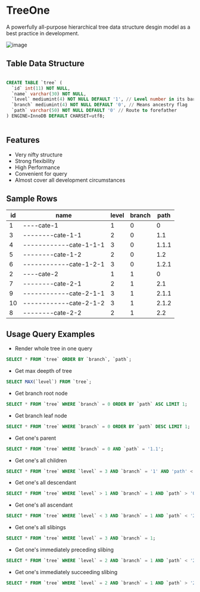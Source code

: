 
# TreeOne
A powerfully all-purpose hierarchical tree data structure desgin model as a best practice in development. 

![image](https://user-images.githubusercontent.com/11038908/115105931-6d243e00-9f94-11eb-9ff8-dd10f99061ef.png)


## Table Data Structure

```sql

CREATE TABLE `tree` (
  `id` int(11) NOT NULL,
  `name` varchar(30) NOT NULL, 
  `level` mediumint(4) NOT NULL DEFAULT '1', // Level number in its barnch
  `branch` mediumint(4) NOT NULL DEFAULT '0', // Means ancestry flag
  `path` varchar(50) NOT NULL DEFAULT '0' // Route to forefather
) ENGINE=InnoDB DEFAULT CHARSET=utf8;
  
```

## Features
- Very nifty structure
- Strong flexibility
- High Performance
- Convenient for query
- Almost cover all development circumstances


##  Sample Rows
id | name | level | branch | path 
--- | --- | --- | --- | --- 
1 | ----cate-1 | 1 | 0 | 0 
3 | --------cate-1-1 | 2 | 0 | 1.1 
4 | ------------cate-1-1-1 | 3 | 0 | 1.1.1 
5 | --------cate-1-2 | 2 | 0 | 1.2 
6 | ------------cate-1-2-1 | 3 | 0 | 1.2.1 
2 | ----cate-2 | 1 | 1 | 0 
7 | --------cate-2-1 | 2 | 1 | 2.1 
9 | ------------cate-2-1-1 | 3 | 1 | 2.1.1 
10 | ------------cate-2-1-2 | 3 | 1 | 2.1.2 
8 | --------cate-2-2 | 2 | 1 | 2.2

## Usage Query Examples

- Render whole tree in one query
```sql
SELECT * FROM `tree` ORDER BY `branch`, `path`;
```

- Get max deepth of tree
```sql
SELECT MAX(`level`) FROM `tree`;
```

- Get branch root node
```sql
SELECT * FROM `tree` WHERE `branch` = 0 ORDER BY `path` ASC LIMIT 1;
```

- Get branch leaf node
```sql
SELECT * FROM `tree` WHERE `branch` = 0 ORDER BY `path` DESC LIMIT 1;
```

- Get one's parent
```sql
SELECT * FROM `tree` WHERE `branch` = 0 AND `path` = '1.1';
```

- Get one's all children
```sql
SELECT * FROM `tree` WHERE `level` = 3 AND `branch` = '1' AND 'path' < '2.2';
```

- Get one's all descendant
```sql
SELECT * FROM `tree` WHERE `level` > 1 AND `branch` = 1 AND `path` > '0';
```

- Get one's all ascendant
```sql
SELECT * FROM `tree` WHERE `level` < 3 AND `branch` = 1 AND `path` < '2.1.2';
```

- Get one's all slibings
```sql
SELECT * FROM `tree` WHERE `level` = 3 AND `branch` = 1;
```

- Get one's immediately preceding slibing
```sql
SELECT * FROM `tree` WHERE `level` = 2 AND `branch` = 1 AND `path` < '2.2' ORDER BY `path` DESC LIMIT 1;
```

- Get one's immediately succeeding slibing
```sql
SELECT * FROM `tree` WHERE `level` = 2 AND `branch` = 1 AND `path` > '2.2' ORDER BY `path` ASC LIMIT 1;
```


